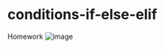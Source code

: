 # conditions-if-else-elif
Homework
![image](https://user-images.githubusercontent.com/108815009/177576754-8daac006-ed8d-4c42-abad-ab0047abe98c.png)
